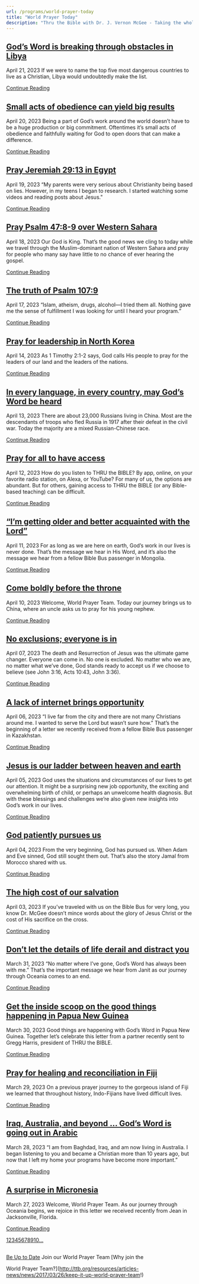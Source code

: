 ```yaml
---
url: /programs/world-prayer-today
title: "World Prayer Today"
description: "Thru the Bible with Dr. J. Vernon McGee - Taking the whole Word to the whole world"
---
```







## [God’s Word is breaking through obstacles in Libya](world-prayer-today/world-prayer-today/2023/04/21/god-s-word-is-breaking-through-obstacles-in-libya)


April 21, 2023
If we were to name the top five most dangerous countries to live as a Christian, Libya would undoubtedly make the list.


[Continue Reading](world-prayer-today/world-prayer-today/2023/04/21/god-s-word-is-breaking-through-obstacles-in-libya)




## [Small acts of obedience can yield big results](world-prayer-today/world-prayer-today/2023/04/20/small-acts-of-obedience-can-yield-big-results)


April 20, 2023
Being a part of God’s work around the world doesn’t have to be a huge production or big commitment. Oftentimes it’s small acts of obedience and faithfully waiting for God to open doors that can make a difference.


[Continue Reading](world-prayer-today/world-prayer-today/2023/04/20/small-acts-of-obedience-can-yield-big-results)




## [Pray Jeremiah 29:13 in Egypt](world-prayer-today/world-prayer-today/2023/04/19/pray-jeremiah-29-13-in-egypt)


April 19, 2023
“My parents were very serious about Christianity being based on lies. However, in my teens I began to research. I started watching some videos and reading posts about Jesus."


[Continue Reading](world-prayer-today/world-prayer-today/2023/04/19/pray-jeremiah-29-13-in-egypt)




## [Pray Psalm 47:8-9 over Western Sahara](world-prayer-today/world-prayer-today/2023/04/18/pray-psalm-47-8-9-over-western-sahara)


April 18, 2023
Our God is King. That’s the good news we cling to today while we travel through the Muslim-dominant nation of Western Sahara and pray for people who many say have little to no chance of ever hearing the gospel.


[Continue Reading](world-prayer-today/world-prayer-today/2023/04/18/pray-psalm-47-8-9-over-western-sahara)




## [The truth of Psalm 107:9](world-prayer-today/world-prayer-today/2023/04/17/the-truth-of-psalm-107-9)


April 17, 2023
“Islam, atheism, drugs, alcohol—I tried them all. Nothing gave me the sense of fulfillment I was looking for until I heard your program.”


[Continue Reading](world-prayer-today/world-prayer-today/2023/04/17/the-truth-of-psalm-107-9)




## [Pray for leadership in North Korea](world-prayer-today/world-prayer-today/2023/04/14/pray-for-leadership-in-north-korea)


April 14, 2023
As 1 Timothy 2:1-2 says, God calls His people to pray for the leaders of our land and the leaders of the nations.


[Continue Reading](world-prayer-today/world-prayer-today/2023/04/14/pray-for-leadership-in-north-korea)




## [In every language, in every country, may God’s Word be heard](world-prayer-today/world-prayer-today/2023/04/13/in-every-language-in-every-country-may-god-s-word-be-heard)


April 13, 2023
There are about 23,000 Russians living in China. Most are the descendants of troops who fled Russia in 1917 after their defeat in the civil war. Today the majority are a mixed Russian-Chinese race.


[Continue Reading](world-prayer-today/world-prayer-today/2023/04/13/in-every-language-in-every-country-may-god-s-word-be-heard)




## [Pray for all to have access](world-prayer-today/world-prayer-today/2023/04/12/pray-for-all-to-have-access)


April 12, 2023
How do you listen to THRU the BIBLE? By app, online, on your favorite radio station, on Alexa, or YouTube? For many of us, the options are abundant. But for others, gaining access to THRU the BIBLE (or any Bible-based teaching) can be difficult.


[Continue Reading](world-prayer-today/world-prayer-today/2023/04/12/pray-for-all-to-have-access)




## [“I’m getting older and better acquainted with the Lord”](world-prayer-today/world-prayer-today/2023/04/11/i-m-getting-older-and-better-acquainted-with-the-lord)


April 11, 2023
For as long as we are here on earth, God’s work in our lives is never done. That’s the message we hear in His Word, and it’s also the message we hear from a fellow Bible Bus passenger in Mongolia.


[Continue Reading](world-prayer-today/world-prayer-today/2023/04/11/i-m-getting-older-and-better-acquainted-with-the-lord)




## [Come boldly before the throne](world-prayer-today/world-prayer-today/2023/04/10/come-boldly-before-the-throne)


April 10, 2023
Welcome, World Prayer Team. Today our journey brings us to China, where an uncle asks us to pray for his young nephew.


[Continue Reading](world-prayer-today/world-prayer-today/2023/04/10/come-boldly-before-the-throne)




## [No exclusions; everyone is in](world-prayer-today/world-prayer-today/2023/04/07/no-exclusions-everyone-is-in)


April 07, 2023
The death and Resurrection of Jesus was the ultimate game changer. Everyone can come in. No one is excluded. No matter who we are, no matter what we’ve done, God stands ready to accept us if we choose to believe (see John 3:16, Acts 10:43, John 3:36).


[Continue Reading](world-prayer-today/world-prayer-today/2023/04/07/no-exclusions-everyone-is-in)




## [A lack of internet brings opportunity](world-prayer-today/world-prayer-today/2023/04/06/a-lack-of-internet-brings-opportunity)


April 06, 2023
“I live far from the city and there are not many Christians around me. I wanted to serve the Lord but wasn’t sure how.” That’s the beginning of a letter we recently received from a fellow Bible Bus passenger in Kazakhstan.


[Continue Reading](world-prayer-today/world-prayer-today/2023/04/06/a-lack-of-internet-brings-opportunity)




## [Jesus is our ladder between heaven and earth](world-prayer-today/world-prayer-today/2023/04/05/jesus-is-our-ladder-between-heaven-and-earth)


April 05, 2023
God uses the situations and circumstances of our lives to get our attention. It might be a surprising new job opportunity, the exciting and overwhelming birth of child, or perhaps an unwelcome health diagnosis. But with these blessings and challenges we’re also given new insights into God’s work in our lives.


[Continue Reading](world-prayer-today/world-prayer-today/2023/04/05/jesus-is-our-ladder-between-heaven-and-earth)




## [God patiently pursues us](world-prayer-today/world-prayer-today/2023/04/04/god-patiently-pursues-us)


April 04, 2023
From the very beginning, God has pursued us. When Adam and Eve sinned, God still sought them out. That’s also the story Jamal from Morocco shared with us.


[Continue Reading](world-prayer-today/world-prayer-today/2023/04/04/god-patiently-pursues-us)




## [The high cost of our salvation](world-prayer-today/world-prayer-today/2023/04/03/the-high-cost-of-our-salvation)


April 03, 2023
If you’ve traveled with us on the Bible Bus for very long, you know Dr. McGee doesn’t mince words about the glory of Jesus Christ or the cost of His sacrifice on the cross.


[Continue Reading](world-prayer-today/world-prayer-today/2023/04/03/the-high-cost-of-our-salvation)




## [Don’t let the details of life derail and distract you](world-prayer-today/world-prayer-today/2023/03/31/don-t-let-the-details-of-life-derail-and-distract-you)


March 31, 2023
“No matter where I’ve gone, God’s Word has always been with me.” That’s the important message we hear from Janit as our journey through Oceania comes to an end.


[Continue Reading](world-prayer-today/world-prayer-today/2023/03/31/don-t-let-the-details-of-life-derail-and-distract-you)




## [Get the inside scoop on the good things happening in Papua New Guinea](world-prayer-today/world-prayer-today/2023/03/30/get-the-inside-scoop-on-the-good-things-happening-in-papua-new-guinea)


March 30, 2023
Good things are happening with God’s Word in Papua New Guinea. Together let’s celebrate this letter from a partner recently sent to Gregg Harris, president of THRU the BIBLE.


[Continue Reading](world-prayer-today/world-prayer-today/2023/03/30/get-the-inside-scoop-on-the-good-things-happening-in-papua-new-guinea)




## [Pray for healing and reconciliation in Fiji](world-prayer-today/world-prayer-today/2023/03/29/pray-for-healing-and-reconciliation-in-fiji)


March 29, 2023
On a previous prayer journey to the gorgeous island of Fiji we learned that throughout history, Indo-Fijians have lived difficult lives.


[Continue Reading](world-prayer-today/world-prayer-today/2023/03/29/pray-for-healing-and-reconciliation-in-fiji)




## [Iraq, Australia, and beyond … God’s Word is going out in Arabic](world-prayer-today/world-prayer-today/2023/03/28/iraq-australia-and-beyond-god-s-word-is-going-out-in-arabic)


March 28, 2023
“I am from Baghdad, Iraq, and am now living in Australia. I began listening to you and became a Christian more than 10 years ago, but now that I left my home your programs have become more important.”


[Continue Reading](world-prayer-today/world-prayer-today/2023/03/28/iraq-australia-and-beyond-god-s-word-is-going-out-in-arabic)




## [A surprise in Micronesia](world-prayer-today/world-prayer-today/2023/03/27/a-surprise-in-micronesia)


March 27, 2023
Welcome, World Prayer Team. As our journey through Oceania begins, we rejoice in this letter we received recently from Jean in Jacksonville, Florida.


[Continue Reading](world-prayer-today/world-prayer-today/2023/03/27/a-surprise-in-micronesia)





[1](https://ttb.org/programs/world-prayer-today)[2](https://ttb.org/programs/world-prayer-today/page/2)[3](https://ttb.org/programs/world-prayer-today/page/3)[4](https://ttb.org/programs/world-prayer-today/page/4)[5](https://ttb.org/programs/world-prayer-today/page/5)[6](https://ttb.org/programs/world-prayer-today/page/6)[7](https://ttb.org/programs/world-prayer-today/page/7)[8](https://ttb.org/programs/world-prayer-today/page/8)[9](https://ttb.org/programs/world-prayer-today/page/9)[10](https://ttb.org/programs/world-prayer-today/page/10)[...](https://ttb.org/programs/world-prayer-today/page/11)





## 




[Be Up to Date](http://feeds.feedburner.com/WorldPrayerToday "World Prayer Today RSS Feed")
Join our World Prayer Team
[Why join the  

World Prayer Team?](http://ttb.org/resources/articles-news/news/2017/03/26/keep-it-up-world-prayer-team!)




